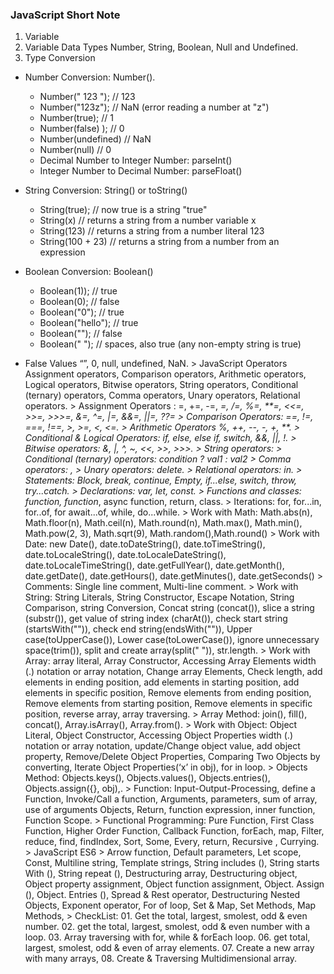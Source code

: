 ### **JavaScript Short Note**

1. Variable
1. Variable Data Types Number, String, Boolean, Null and Undefined.
1. Type Conversion

- Number Conversion: Number().

  - Number(" 123 "); // 123
  - Number("123z"); // NaN (error reading a number at "z")
  - Number(true); // 1
  - Number(false) ); // 0
  - Number(undefined) // NaN
  - Number(null) // 0
  - Decimal Number to Integer Number: parseInt()
  - Integer Number to Decimal Number: parseFloat()

- String Conversion: String() or toString()

  - String(true); // now true is a string "true"
  - String(x) // returns a string from a number variable x
  - String(123) // returns a string from a number literal 123
  - String(100 + 23) // returns a string from a number from an expression

- Boolean Conversion: Boolean()

  - Boolean(1)); // true
  - Boolean(0); // false
  - Boolean("0"); // true
  - Boolean("hello"); // true
  - Boolean(""); // false
  - Boolean(" "); // spaces, also true (any non-empty string is true)

- False Values “”, 0, null, undefined, NaN. > JavaScript Operators Assignment operators, Comparison operators, Arithmetic operators, Logical operators, Bitwise operators, String operators, Conditional (ternary) operators, Comma operators, Unary operators, Relational operators. > Assignment Operators : =, +=, -=, _=, /=, %=, **=, <<=, >>=, >>>=, &=, ^=, |=, &&=, ||=, ??= > Comparison Operators: ==, !=, ===, !==, >, >=, <, <=. > Arithmetic Operators %, ++, --, -, +, **. > Conditional & Logical Operators: if, else, else if, switch, &&, ||, !. > Bitwise operators: &, |, ^, ~, <<, >>, >>>. > String operators: > Conditional (ternary) operators: condition ? val1 : val2 > Comma operators: , > Unary operators: delete. > Relational operators: in. > Statements: Block, break, continue, Empty, if...else, switch, throw, try...catch. > Declarations: var, let, const. > Functions and classes: function, function_, async function, return, class. > Iterations: for, for...in, for..of, for await...of, while, do...while. > Work with Math: Math.abs(n), Math.floor(n), Math.ceil(n), Math.round(n), Math.max(), Math.min(), Math.pow(2, 3), Math.sqrt(9), Math.random(),Math.round() > Work with Date: new Date(), date.toDateString(), date.toTimeString(), date.toLocaleString(), date.toLocaleDateString(), date.toLocaleTimeString(), date.getFullYear(), date.getMonth(), date.getDate(), date.getHours(), date.getMinutes(), date.getSeconds() > Comments: Single line comment, Multi-line comment. > Work with String: String Literals, String Constructor, Escape Notation, String Comparison, string Conversion, Concat string (concat()), slice a string (substr()), get value of string index (charAt()), check start string (startsWith("")), check end string(endsWith("")), Upper case(toUpperCase()), Lower case(toLowerCase()), ignore unnecessary space(trim()), split and create array(split(" ")), str.length. > Work with Array: array literal, Array Constructor, Accessing Array Elements width (.) notation or array notation, Change array Elements, Check length, add elements in ending position, add elements in starting position, add elements in specific position, Remove elements from ending position, Remove elements from starting position, Remove elements in specific position, reverse array, array traversing. > Array Method: join(), fill(), concat(), Array.isArray(), Array.from(). > Work with Object: Object Literal, Object Constructor, Accessing Object Properties width (.) notation or array notation, update/Change object value, add object property, Remove/Delete Object Properties, Comparing Two Objects by converting, Iterate Object Properties(‘x’ in obj), for in loop. > Objects Method: Objects.keys(), Objects.values(), Objects.entries(), Objects.assign({}, obj),. > Function: Input-Output-Processing, define a Function, Invoke/Call a function, Arguments, parameters, sum of array, use of arguments Objects, Return, function expression, inner function, Function Scope. > Functional Programming: Pure Function, First Class Function, Higher Order Function, Callback Function, forEach, map, Filter, reduce, find, findIndex, Sort, Some, Every, return, Recursive , Currying. > JavaScript ES6 > Arrow function, Default parameters, Let scope, Const, Multiline string, Template strings, String includes (), String starts With (), String repeat (), Destructuring array, Destructuring object, Object property assignment, Object function assignment, Object. Assign (), Object. Entries (), Spread & Rest operator, Destructuring Nested Objects, Exponent operator, For of loop, Set & Map, Set Methods, Map Methods, > CheckList: 01. Get the total, largest, smolest, odd & even number. 02. get the total, largest, smolest, odd & even number with a loop. 03. Array traversing with for, while & forEach loop. 06. get total, largest, smolest, odd & even of array elements. 07. Create a new array with many arrays, 08. Create & Traversing Multidimensional array.
